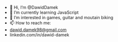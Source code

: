 - 👋 Hi, I’m @DawidDamek
- 🌱 I’m currently learning JavaScript
- 👀 I’m interested in games, guitar and moutain biking
- 📫 How to reach me:
-  dawid.damek98@gmail.com
-  linkedin.com/in/dawid-damek
